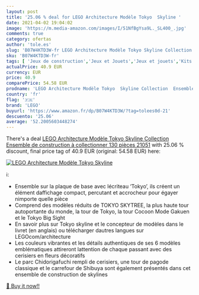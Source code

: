 ```yaml
---
layout: post
title: '25.06 % deal for LEGO Architecture Modèle Tokyo  Skyline '
date: 2021-04-02 19:04:02
image: 'https://m.media-amazon.com/images/I/51NfBgYsa9L._SL400_.jpg'
comments: true
category: ofertas
author: 'tole.es'
slug: 'B07W4KTD3W-fr LEGO Architecture Modèle Tokyo Skyline Collection Ensemble...'
sku: 'B07W4KTD3W-fr'
tags: [ 'Jeux de construction','Jeux et Jouets','Jeux et jouets','Kits de modélisme','Kits de modélisme de bâtiments','Maquettes et modélisme','lego', ]
actualPrice: 40.9 EUR
currency: EUR
price: 40.9
comparePrice: 54.58 EUR
prodname: 'LEGO Architecture Modèle Tokyo  Skyline Collection  Ensemble de construction à collectionner  130 pièces  21051'
country: 'fr'
flag: '🇫🇷'
brand: 'LEGO'
buyurl: 'https://www.amazon.fr/dp/B07W4KTD3W/?tag=tolees0d-21'
descuento: '25.06'
average: '52.2005603448274'
---
```


There's a deal [LEGO Architecture Modèle Tokyo  Skyline Collection  Ensemble de construction à collectionner  130 pièces  21051](https://www.amazon.fr/dp/B07W4KTD3W/?tag=tolees0d-21)  with  25.06 % discount, final price tag of  40.9 EUR (original: 54.58 EUR) here:

[![LEGO Architecture Modèle Tokyo  Skyline ](https://m.media-amazon.com/images/I/51NfBgYsa9L._SL400_.jpg)](https://www.amazon.fr/dp/B07W4KTD3W/?tag=tolees0d-21)

ℹ️:

- Ensemble sur la plaque de base avec lécriteau ‘Tokyo’, ils créent un élément daffichage compact, percutant et accrocheur pour égayer nimporte quelle pièce
- Comprend des modèles réduits de TOKYO SKYTREE, la plus haute tour autoportante du monde, la tour de Tokyo, la tour Cocoon Mode Gakuen et le Tokyo Big Sight
- En savoir plus sur Tokyo skyline et le concepteur de modèles dans le livret (en anglais) ou télécharger dautres langues sur LEGOcom/architecture
- Les couleurs vibrantes et les détails authentiques de ses 6 modèles emblématiques attireront lattention de chaque passant avec des cerisiers en fleurs décoratifs
- Le parc Chidorigafuchi rempli de cerisiers, une tour de pagode classique et le carrefour de Shibuya sont également présentés dans cet ensemble de construction de skylines

[🛒 Buy it now!!](https://www.amazon.fr/dp/B07W4KTD3W/?tag=tolees0d-21)
